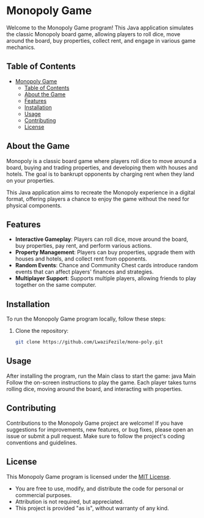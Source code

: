 # Monopoly Game

Welcome to the Monopoly Game program! This Java application simulates the classic Monopoly board game, allowing players to roll dice, move around the board, buy properties, collect rent, and engage in various game mechanics.

## Table of Contents

- [Monopoly Game](#monopoly-game)
  - [Table of Contents](#table-of-contents)
  - [About the Game](#about-the-game)
  - [Features](#features)
  - [Installation](#installation)
  - [Usage](#usage)
  - [Contributing](#contributing)
  - [License](#license)

## About the Game

Monopoly is a classic board game where players roll dice to move around a board, buying and trading properties, and developing them with houses and hotels. The goal is to bankrupt opponents by charging rent when they land on your properties.

This Java application aims to recreate the Monopoly experience in a digital format, offering players a chance to enjoy the game without the need for physical components.

## Features

- **Interactive Gameplay**: Players can roll dice, move around the board, buy properties, pay rent, and perform various actions.
- **Property Management**: Players can buy properties, upgrade them with houses and hotels, and collect rent from opponents.
- **Random Events**: Chance and Community Chest cards introduce random events that can affect players' finances and strategies.
- **Multiplayer Support**: Supports multiple players, allowing friends to play together on the same computer.

## Installation

To run the Monopoly Game program locally, follow these steps:

1. Clone the repository:
   ```sh
   git clone https://github.com/LwaziFezile/mono-poly.git

## Usage

After installing the program, run the Main class to start the game:
java Main
Follow the on-screen instructions to play the game. Each player takes turns rolling dice, moving around the board, and interacting with properties.

## Contributing

Contributions to the Monopoly Game project are welcome! If you have suggestions for improvements, new features, or bug fixes, please open an issue or submit a pull request. Make sure to follow the project's coding conventions and guidelines.

## License

This Monopoly Game program is licensed under the [MIT License](LICENSE).

- You are free to use, modify, and distribute the code for personal or commercial purposes.
- Attribution is not required, but appreciated.
- This project is provided "as is", without warranty of any kind.
